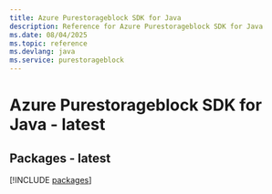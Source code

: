 ```yaml
---
title: Azure Purestorageblock SDK for Java
description: Reference for Azure Purestorageblock SDK for Java
ms.date: 08/04/2025
ms.topic: reference
ms.devlang: java
ms.service: purestorageblock
---
```

# Azure Purestorageblock SDK for Java - latest
## Packages - latest
[!INCLUDE [packages](purestorageblock-index.md)]